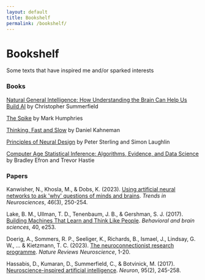 ```yaml
---
layout: default
title: Bookshelf
permalink: /bookshelf/
---
```


# Bookshelf

Some texts that have inspired me and/or sparked interests

### Books

[Natural General Intelligence: How Understanding the Brain Can Help Us Build AI](https://www.amazon.com/Natural-General-Intelligence-understanding-brain-ebook/dp/B0BNZ983Q6) by Christopher Summerfield

[The Spike](https://press.princeton.edu/books/hardcover/9780691195889/the-spike) by Mark Humphries

[Thinking, Fast and Slow](https://www.amazon.com/Thinking-Fast-Slow-Daniel-Kahneman/dp/0374533555) by Daniel Kahneman

[Principles of Neural Design](https://www.amazon.com/Principles-Neural-Design-MIT-Press/dp/0262534681) by Peter Sterling and Simon Laughlin

[Computer Age Statistical Inference: Algorithms, Evidence, and Data Science](https://www.amazon.com/Computer-Age-Statistical-Inference-Mathematical/dp/1107149894) by Bradley Efron and Trevor Hastie

### Papers

Kanwisher, N., Khosla, M., & Dobs, K. (2023). [Using artificial neural networks to ask 'why' questions of minds and brains](https://www.cell.com/trends/neurosciences/fulltext/S0166-2236(22)00262-4). *Trends in Neurosciences*, 46(3), 250-254.

Lake, B. M., Ullman, T. D., Tenenbaum, J. B., & Gershman, S. J. (2017). [Building Machines That Learn and Think Like People](https://www.cambridge.org/core/journals/behavioral-and-brain-sciences/article/building-machines-that-learn-and-think-like-people/A9535B1D745A0377E16C590E14B94993). *Behavioral and brain sciences*, 40, e253.

Doerig, A., Sommers, R. P., Seeliger, K., Richards, B., Ismael, J., Lindsay, G. W., ... & Kietzmann, T. C. (2023). [The neuroconnectionist research programme](https://www.nature.com/articles/s41583-023-00705-w). *Nature Reviews Neuroscience*, 1-20.

Hassabis, D., Kumaran, D., Summerfield, C., & Botvinick, M. (2017). [Neuroscience-inspired artificial intelligence](https://www.cell.com/fulltext/S0896-6273(17)30509-3). *Neuron*, 95(2), 245-258.


